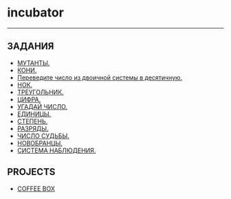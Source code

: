 # incubator

<hr>
<h2>ЗАДАНИЯ</h2>
<ul>
    <li><a href="https://github.com/dubikvlad/incubator/blob/main/Base4/1/1.cpp">МУТАНТЫ.</a></li>
    <li><a href="https://github.com/dubikvlad/incubator/blob/main/Base4/1/2.cpp">КОНИ.</a></li>
    <li><a href="https://github.com/dubikvlad/incubator/blob/main/Base4/1/3.cpp">Переведите число из двоичной системы в десятичную.</a></li>
    <li><a href="https://github.com/dubikvlad/incubator/blob/main/Base4/2/1.cpp">НОК.</a></li>
    <li><a href="https://github.com/dubikvlad/incubator/blob/main/Base4/2/2.cpp">ТРЕУГОЛЬНИК.</a></li>
    <li><a href="https://github.com/dubikvlad/incubator/blob/main/Base4/2/3.cpp">ЦИФРА.</a></li>
    <li><a href="https://github.com/dubikvlad/incubator/blob/main/Base4/2/4.cpp">УГАДАЙ ЧИСЛО.</a></li>
    <li><a href="https://github.com/dubikvlad/incubator/blob/main/Base4/3/111111.cpp">ЕДИНИЦЫ.</a></li>
    <li><a href="https://github.com/dubikvlad/incubator/blob/main/Base4/3/pow.cpp">СТЕПЕНЬ.</a></li>
    <li><a href="https://github.com/dubikvlad/incubator/blob/main/Base4/4/discharges(razrjady).cpp">РАЗРЯДЫ.</a></li>
    <li><a href="https://github.com/dubikvlad/incubator/blob/main/Base4/4/fate_number.cpp">ЧИСЛО СУДЬБЫ.</a></li>
    <li><a href="https://github.com/dubikvlad/incubator/blob/main/Base4/5/solders.cpp">НОВОБРАНЦЫ.</a></li>
    <li><a href="https://github.com/dubikvlad/incubator/blob/main/Base4/5/surveillance_system.cpp">СИСТЕМА НАБЛЮДЕНИЯ.</a></li>
</ul>
<h2>PROJECTS</h2>
    <ul>
        <li><a href="https://github.com/dubikvlad/incubator/blob/main/Base4/Coffee/CoffeeBox.cpp">COFFEE BOX</li>
    </ul>
